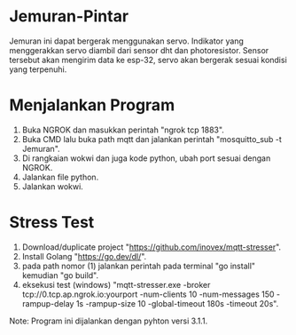# Jemuran-Pintar
Jemuran ini dapat bergerak menggunakan servo. Indikator yang menggerakkan servo diambil dari sensor dht dan photoresistor. Sensor tersebut akan mengirim data ke esp-32,  servo akan bergerak sesuai kondisi yang terpenuhi.


# Menjalankan Program
1. Buka NGROK dan masukkan perintah "ngrok tcp 1883".
2. Buka CMD lalu buka path mqtt dan jalankan perintah "mosquitto_sub -t Jemuran".
3. Di rangkaian wokwi dan juga kode python, ubah port sesuai dengan NGROK.
4. Jalankan file python.
5. Jalankan wokwi.

# Stress Test
1. Download/duplicate project "https://github.com/inovex/mqtt-stresser".
2. Install Golang "https://go.dev/dl/".
3. pada path nomor (1) jalankan perintah pada terminal "go install" kemudian "go build".
4. eksekusi test (windows) "mqtt-stresser.exe -broker tcp://0.tcp.ap.ngrok.io:yourport -num-clients 10 -num-messages 150 -rampup-delay 1s -rampup-size 10 -global-timeout 180s -timeout 20s".

Note: Program ini dijalankan dengan pyhton versi 3.1.1.
